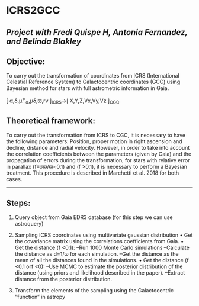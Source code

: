 # ICRS2GCC
*Project with Fredi Quispe H, Antonia Fernandez, and Belinda Blakley*
-----------

## Objective:

To carry out the transformation of coordinates from ICRS (International Celestial Reference System) to Galactocentric coordinates (GCC) using Bayesian method for stars with full astrometric information in Gaia.

[ α,δ,μ<sup>∗</sup><sub>α</sub>,μδ,ϖ,rv ]<sub>ICRS</sub>→[ X,Y,Z,Vx,Vy,Vz ]<sub>CGC</sub>

## Theoretical framework:

To carry out the transformation from ICRS to CGC, it is necessary to have the following parameters:  Position,  proper motion in right ascension and decline, distance and radial velocity.  However, in order to take into account the correlation coefficients between the parameters (given by Gaia) and the propagation of  errors  during  the  transformation,  for  stars  with  relative  error  in  parallax (f≡σϖ/ϖ<0.1) and (f >0.1), it is necessary to perform a Bayesian treatment. This procedure is described in Marchetti et al.  2018 for both cases.

-----------

## Steps:

1.  Query object from Gaia EDR3 database (for this step we can use astroquery)

2.  Sampling ICRS coordinates using multivariate gaussian distribution
    • Get  the  covariance  matrix  using  the  correlations  coefficients  from Gaia.
    • Get the distance (f <0.1):
        –Run 1000 Monte Carlo simulations
        –Calculate the distance as d=1/ϖ for each simulation.
        –Get the distance as the mean of all the distances found in the simulations.
    • Get the distance (f <0.1 orf <0):
        –Use MCMC to estimate the posterior distribution of the distance (using priors and likelihood described in the paper).
        –Extract distance from the posterior distribution.

3.  Transform the elements of the sampling using the Galactocentric ”function” in astropy